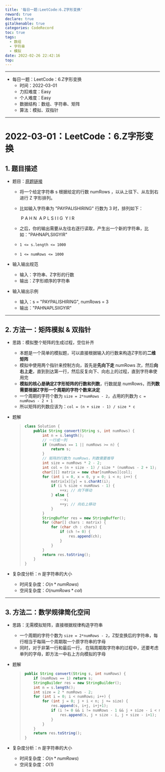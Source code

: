 ```yaml
---
title: '每日一题:LeetCode:6.Z字形变换'
reward: true
declare: true
gitalkenable: true
categories: CodeRecord
toc: true
tags:
  - 数组
  - 字符串
  - 模拟
date: 2022-02-26 22:42:16
top:
---
```

---

* 每日一题：LeetCode：6.Z字形变换
  * 时间：2022-03-01
  * 力扣难度：Easy
  * 个人难度：Easy
  * 数据结构：数组、字符串、矩阵
  * 算法：模拟、双指针


---

<!-- more -->

# 2022-03-01：LeetCode：6.Z字形变换

## 1. 题目描述

* 题目：[原题链接](https://leetcode-cn.com/problems/zigzag-conversion/)

  * 将一个给定字符串 s 根据给定的行数 numRows ，以从上往下、从左到右进行 Z 字形排列。
  
  * 比如输入字符串为 "PAYPALISHIRING" 行数为 3 时，排列如下：
  
    ​		P   A   H   N
    ​		A P L S I I G
    ​		Y   I   R
  
  * 之后，你的输出需要从左往右逐行读取，产生出一个新的字符串，比如："PAHNAPLSIIGYIR"
  * `1 <= s.length <= 1000`
  * `1 <= numRows <= 1000`
  
* 输入输出规范
  * 输入：字符串、Z字形的行数
  * 输出：Z字形顺序的字符串
* 输入输出示例
  * 输入：s = "PAYPALISHIRING", numRows = 3
  * 输出："PAHNAPLSIIGYIR"


---

## 2. 方法一：矩阵模拟 & 双指针

* 思路：模拟整个矩阵的生成过程，空位补齐

  * 本题是一个简单的模拟题，可以直接根据输入的行数来构造Z字形的**二维矩阵**
  * 模拟中使用两个指针来控制方向，首先是**先向下走** numRows 次，然后**向右上走**，直到到达第一行，然后反复向下、向右上的过程，直到字符串使用完
  * **模拟的核心是确定Z字形矩阵的行数和列数**，行数就是 numRows，而**列数需要根据Z字形一个周期的字符个数来决定**
  * 一个周期的字符个数为 `size = 2*numRows - 2`，占用的列数为 `c = numRows - 2 + 1`
  * 所以矩阵的列数应该为：`col = (n + size - 1) / size * c`
  
* 题解

  > ```java
  > class Solution {
  >     public String convert(String s, int numRows) {
  >         int n = s.length();
  >         // 一行或一列
  >         if (numRows == 1 || numRows >= n) {
  >             return s;
  >         }
  >         // 矩阵的行数为 numRows，列数需要推导
  >         int size = numRows * 2 - 2;
  >         int col = (n + size - 1) / size * (numRows - 2 + 1);
  >         char[][] matrix = new char[numRows][col];
  >         for (int i = 0, x = 0, y = 0; i < n; i++) {
  >             matrix[x][y] = s.charAt(i);
  >             if (i % size < numRows - 1) {
  >                 ++x; // 向下移动
  >             } else {
  >                 --x;
  >                 ++y; // 向右上移动
  >             }
  >         }
  >         StringBuffer res = new StringBuffer();
  >         for (char[] chars : matrix) {
  >             for (char ch : chars) {
  >                 if (ch != 0) {
  >                     res.append(ch);
  >                 }
  >             }
  >         }
  >         return res.toString();
  >     }
  > }
  > ```
  
* 复杂度分析：n 是字符串的大小

  * 时间复杂度：$O(n*numRows)$
  * 空间复杂度：$O(numRows*col)$

---

## 3. 方法二：数学规律简化空间

* 思路：无需模拟矩阵，直接根据规律构造字符串

  * 一个周期的字符个数为 `size = 2*numRows - 2`，Z型变换后的字符串，每行相当于每隔一个周期取一个原字符串的字母
  * 同时，对于非第一行和最后一行， 在隔周期取字符串的过程中，还要考虑单列的字母，即方法一中右上方向模拟的字母

* 题解

  > ```java
  > public String convert(String s, int numRows) {
  >     if (numRows == 1) return s;
  >     StringBuilder res = new StringBuilder();
  >     int n = s.length();
  >     int size = 2 * numRows - 2;
  >     for (int i = 0; i < numRows; i++) {
  >         for (int j = 0; j + i < n; j += size) {
  >             res.append(s, i+j, i+j+1);
  >             if (i != 0 && i != numRows - 1 && j + size - i < n) {
  >                 res.append(s, j + size - i, j + size - i+1);
  >             }
  >         }
  >     }
  >     return res.toString();
  > }
  > ```

* 复杂度分析：n 是字符串的大小

  * 时间复杂度：$O(n*numRows)$
  * 空间复杂度：$O(1)$
